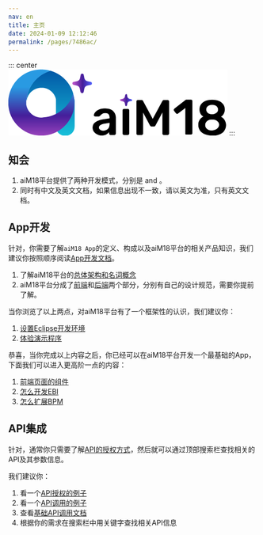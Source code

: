 ```yaml
---
nav: en
title: 主页
date: 2024-01-09 12:12:46
permalink: /pages/7486ac/
---
```


::: center
  ![logo](/img/logo.png)
:::

## 知会
1. aiM18平台提供了两种开发模式，分别是 <Badge text="App开发" type="tip" vertical="middle"/> and <Badge text="API集成" type="tip" vertical="middle"/>。
2. <Badge text="App开发" type="tip" vertical="middle"/>同时有中文及英文文档，如果信息出现不一致，请以英文为准，<Badge text="API集成" type="tip" vertical="middle"/>只有英文文档。

## App开发

针对<Badge text="App开发" type="tip" vertical="middle"/>，你需要了解`aiM18 App`的定义、构成以及aiM18平台的相关产品知识，我们建议你按照顺序阅读[App开发文档](/pages/becaba/)。

1. 了解aiM18平台的[总体架构和名词概念](/pages/becaba/)
2. aiM18平台分成了[前端](/pages/ac081b/)和[后端](/pages/211e7e/)两个部分，分别有自己的设计规范，需要你提前了解。

当你浏览了以上两点，对aiM18平台有了一个框架性的认识，我们建议你：

1. [设置Eclipse开发环境](/pages/7b6279/)
2. [体验演示程序](/pages/23b34f/)

恭喜，当你完成以上内容之后，你已经可以在aiM18平台开发一个最基础的App，下面我们可以进入更高阶一点的内容：

1. [前端页面的组件](/pages/b9ae7e/)
2. [怎么开发EBI](/pages/fbff3c/)
3. [怎么扩展BPM](/pages/72489e/)

## API集成

针对<Badge text="API集成" type="tip" vertical="middle"/>，通常你只需要了解[API的授权方式](/pages/2ffa7b/)，然后就可以通过顶部搜索栏查找相关的API及其参数信息。

我们建议你：
1. 看一个[API授权的例子](/pages/b24673/)
2. 看一个[API调用的例子](http://m18doc.multiable.com/tutorial)
3. 查看[基础API调用文档](/pages/c79a4a/)
4. 根据你的需求在搜索栏中用关键字查找相关API信息



